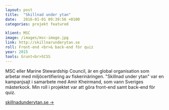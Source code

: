 ```yaml
---
layout: post
title:  "Skillnad under ytan"
date:   2016-01-01 09:39:56 +0100
categories: projekt featured

klient: MSC
image: /images/msc-image.jpg
link: http://skillnarunderytan.se
roll: Front-end <br>& back-end för quiz
year: 2015
tools: Grunt<br>SCSS
---
```


MSC eller Marine Stewardship Council, är en global organisation som arbetar med miljöcertifiering av fiskerinäringen. "Skillnad under ytan" var en kampanjsajt i samarbete med Amir Kheirmand, som vann Sveriges mästerkock. Min roll i projektet var att göra front-end samt back-end för quiz.

[skillnadunderytan.se →](http://skillnadunderytan.se)
